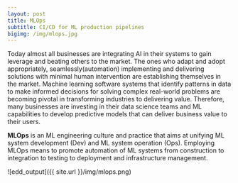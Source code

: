 ```yaml
---
layout: post
title: MLOps
subtitle: CI/CD for ML production pipelines 
bigimg: /img/mlops.jpg
---
```


Today almost all businesses are integrating AI in their systems to gain leverage and beating others to the market. The ones who adapt and adopt appropriately, seamlessly(automation) implementing and delivering solutions with minimal human intervention are establishing themselves in the market. Machine learning software systems that identify patterns in data to make informed decisions for solving complex real-world problems are becoming pivotal in transforming industries to delivering value. Therefore, many businesses are investing in their data science teams and ML capabilities to develop predictive models that can deliver business value to their users.  

**MLOps** is an ML engineering culture and practice that aims at unifying ML system development (Dev) and ML system operation (Ops). Employing MLOps means to promote automation of ML systems from construction to integration to testing to deployment and infrastructure management.  


![edd_output]({{ site.url }}/img/mlops.png)
